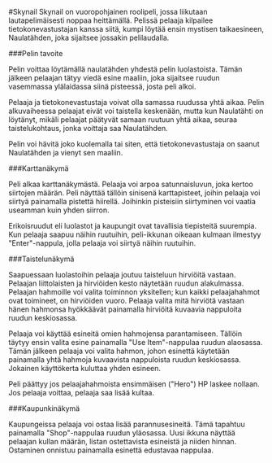 #Skynail
Skynail on vuoropohjainen roolipeli, jossa liikutaan lautapelimäisesti noppaa heittämällä. Pelissä pelaaja kilpailee tietokonevastustajan kanssa siitä, kumpi löytää ensin mystisen taikaesineen, Naulatähden, joka sijaitsee jossakin pelilaudalla.

###Pelin tavoite

Pelin voittaa löytämällä naulatähden yhdestä pelin luolastoista. Tämän jälkeen pelaajan tätyy viedä esine maaliin, joka sijaitsee ruudun vasemmassa ylälaidassa siinä pisteessä, josta peli alkoi.

Pelaaja ja tietokonevastustaja voivat olla samassa ruudussa yhtä aikaa. Pelin alkuvaiheessa pelaajat eivät voi taistella keskenään, mutta kun Naulatähti on löytänyt, mikäli pelaajat päätyvät samaan ruutuun yhtä aikaa, seuraa taistelukohtaus, jonka voittaja saa Naulatähden.

Pelin voi hävitä joko kuolemalla tai siten, että tietokonevastustaja on saanut Naulatähden ja vienyt sen maaliin.

###Karttanäkymä

Peli alkaa karttanäkymästä. Pelaaja voi arpoa satunnaisluvun, joka kertoo siirtojen määrän. Peli näyttää tällöin sinisenä karttapisteet, joihin pelaaja voi siirtyä painamalla pistettä hiirellä. Joihinkin pisteisiin siirtyminen voi vaatia useamman kuin yhden siirron.

Erikoisruudut eli luolastot ja kaupungit ovat tavallisia tiepisteitä suurempia. Kun pelaaja saapuu näihin ruutuihin, peli-ikkunan oikeaan kulmaan ilmestyy "Enter"-nappula, jolla pelaaja voi siirtyä näihin ruutuihin.

###Taistelunäkymä

Saapuessaan luolastoihin pelaaja joutuu taisteluun hirviöitä vastaan. Pelaajan liittolaisten ja hirviöiden kesto näytetään ruudun alakulmassa. Pelaajan hahmoille voi valita toiminnon yksitellen; kun kaikki pelaajahahmot ovat toimineet, on hirviöiden vuoro. Pelaaja valita mitä hirviötä vastaan hänen hahmonsa hyökkäävät painamalla hirviöitä kuvaavia nappuloita ruudun keskiosassa.

Pelaaja voi käyttää esineitä omien hahmojensa parantamiseen. Tällöin täytyy ensin valita esine painamalla "Use Item"-nappulaa ruudun alaosassa. Tämän jälkeen pelaaja voi valita hahmon, johon esinettä käytetään painamalla yhtä hahmoja kuvaavista nappuloista ruudun keskiosassa. Jokainen käyttökerta kuluttaa yhden esineen.

Peli päättyy jos pelaajahahmoista ensimmäisen ("Hero") HP laskee nollaan. Jos pelaaja voittaa, pelaaja saa lisää kultaa.

###Kaupunkinäkymä

Kaupungeissa pelaaja voi ostaa lisää parannusesineitä. Tämä tapahtuu painamalla "Shop"-nappulaa ruudun yläosassa. Uusi ikkuna näyttää pelaajan kullan määrän, listan ostettavista esineistä ja niiden hinnan. Ostaminen onnistuu painamalla esinettä edustavaa nappulaa.